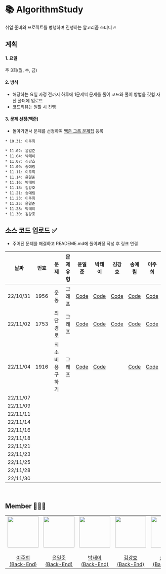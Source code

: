 # 📚 AlgorithmStudy
취업 준비와 프로젝트를 병행하며 진행하는 알고리즘 스터디 🔥

## 계획
#### 1. 요일
주 3회(월, 수, 금)

#### 2. 방식
* 해당하는 요일 자정 전까지 하루에 1문제씩 문제를 풀어 코드와 풀이 방법을 깃헙 자신 폴더에 업로드
* 코드리뷰는 원할 시 진행

#### 3. 문제 선정(백준)
* 돌아가면서 문제를 선정하여 [백준 그룹 문제집](https://www.acmicpc.net/group/workbook/16025) 등록

```
* 10.31: 이주희
```

```
* 11.02: 윤일준
* 11.04: 박태이
* 11.07: 김강호
* 11.09: 송예림
* 11.11: 이주희
* 11.14: 윤일준
* 11.16: 박태이
* 11.18: 김강호
* 11.21: 송예림
* 11.23: 이주희
* 11.25: 윤일준
* 11.28: 박태이
* 11.30: 김강호
```

## 소스 코드 업로드 ✅
- 주어진 문제를 해결하고 READEME.md에 풀이과정 작성 후 링크 연결

|**날짜**| **번호** |  **문제**  | **문제 유형** |                **윤일준**                 |                **박태이**                 |**김강호**|**송예림**|**이주희**|
|:-----:|:------:|:--------:|:---------:|:--------------------------------------:|:--------------------------------------:|:-----:|:-----:|:-----:|
| 22/10/31 |  1956  |    운동    |    그래프    | <a href="/1031/윤일준/README.md">Code</a> | <a href="/1031/박태이/README.md">Code</a> | <a href="/1031/김강호/README.md">Code</a> | <a href="/1031/송예림/README.md">Code</a> | <a href="/1031/이주희/README.md">Code</a> |
| 22/11/02 |  1753  |   최단경로   |    그래프    | <a href="/1102/윤일준/README.md">Code</a> | <a href="/1102/박태이/README.md">Code</a> |  <a href="/1102/김강호/README.md">Code</a> | <a href="/1102/송예림/README.md">Code</a> |  <a href="/1102/이주희/README.md">Code</a> |
| 22/11/04 |  1916  | 최소비용 구하기 |    그래프    |  <a href="/1104/윤일준/README.md">Code</a>  | <a href="/1104/박태이/README.md">Code</a> |  | <a href="/1104/송예림/README.md">Code</a> | <a href="/1104/이주희/README.md">Code</a> |
| 22/11/07 |        |          |           |                                        |                                        |  |  |  |
| 22/11/09 |        |          |           |                                        |                                        |  |  |  |
| 22/11/11 |        |          |           |                                        |                                        |  |  |  |
| 22/11/14 |        |          |           |                                        |                                        |  |  |  |
| 22/11/16 |        |          |           |                                        |                                        |  |  |  |
| 22/11/18 |        |          |           |                                        |                                        |  |  |  |
| 22/11/21 |        |          |           |                                        |                                        |  |  |  |
| 22/11/23 |        |          |           |                                        |                                        |  |  |  |
| 22/11/25 |        |          |           |                                        |                                        |  |  |  |
| 22/11/28 |        |          |           |                                        |                                        |  |  |  |
| 22/11/30 |        |          |           |                                        |                                        |  |  |  |

</br>

## Member 👨🏻‍💻
<table>
  <tr>
    <td height="20px" align="center"><a href="https://github.com/J00HUI">
      <img src="https://avatars.githubusercontent.com/J00HUI" width="100px"/> <br><br> 이주희 <br>(Back-End) </a> <br></td>
    <td height="20px" align="center"><a href="https://github.com/smileJune">
      <img src="https://avatars.githubusercontent.com/smileJune" width="100px"/> <br><br> 윤일준 <br>(Back-End) </a> <br></td>
    <td height="20px" align="center"><a href="https://github.com/ehoi-loveyourself">
      <img src="https://avatars.githubusercontent.com/ehoi-loveyourself" width="100px"/> <br><br> 박태이 <br>(Back-End) </a> <br></td>
    <td height="20px" align="center"><a href="https://github.com/tgb02087">
      <img src="https://avatars.githubusercontent.com/tgb02087" width="100px"/> <br><br> 김강호 <br>(Back-End) </a> <br></td>
    <td height="20px" align="center"><a href="https://github.com/yerim8373">
      <img src="https://avatars.githubusercontent.com/yerim8373" width="100px"/> <br><br> 송예림 <br>(Back-End) </a> <br></td>
  </tr>
</table>
